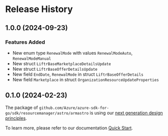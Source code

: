 # Release History

## 1.0.0 (2024-09-23)
### Features Added

- New enum type `RenewalMode` with values `RenewalModeAuto`, `RenewalModeManual`
- New struct `LiftrBaseMarketplaceDetailsUpdate`
- New struct `LiftrBaseOfferDetailsUpdate`
- New field `EndDate`, `RenewalMode` in struct `LiftrBaseOfferDetails`
- New field `Marketplace` in struct `OrganizationResourceUpdateProperties`


## 0.1.0 (2024-02-23)

The package of `github.com/Azure/azure-sdk-for-go/sdk/resourcemanager/astro/armastro` is using our [next generation design principles](https://azure.github.io/azure-sdk/general_introduction.html).

To learn more, please refer to our documentation [Quick Start](https://aka.ms/azsdk/go/mgmt).